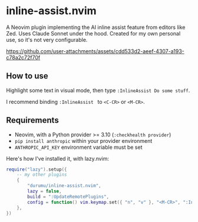 # inline-assist.nvim

A Neovim plugin implementing the AI inline assist feature from editors like Zed. Uses Claude Sonnet under the hood. Created for my own personal use, so it's not very configurable.

https://github.com/user-attachments/assets/cdd533d2-aeef-4307-a193-c78a2c72f70f


## How to use

Highlight some text in visual mode, then type `:InlineAssist Do some stuff`.

I recommend binding `:InlineAssist ` to `<C-CR>` or `<M-CR>`.

## Requirements

- Neovim, with a Python provider >= 3.10 (`:checkhealth provider`)
- `pip install anthropic` within your provider environment
- `ANTHROPIC_API_KEY` environment variable must be set

Here's how I've installed it, with lazy.nvim:

```lua
require("lazy").setup({
    -- my other plugins
    {
        "durumu/inline-assist.nvim",
        lazy = false,
        build = ":UpdateRemotePlugins",
        config = function() vim.keymap.set({ "n", "v" }, "<M-CR>", ":InlineAssist ") end,
    },
})
```

